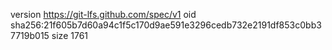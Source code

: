 version https://git-lfs.github.com/spec/v1
oid sha256:21f605b7d60a94c1f5c170d9ae591e3296cedb732e2191df853c0bb37719b015
size 1761
